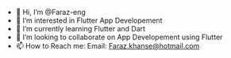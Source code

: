 - 👋 Hi, I’m @Faraz-eng
- 👀 I’m interested in Flutter App Developement
- 🌱 I’m currently learning Flutter and Dart
- 💞️ I’m looking to collaborate on App Developement using Flutter
- 📫 How to Reach me: Email: Faraz.khanse@hotmail.com

<!---
Faraz-eng/Faraz-eng is a ✨ special ✨ repository because its `README.md` (this file) appears on your GitHub profile.
You can click the Preview link to take a look at your changes.
--->
